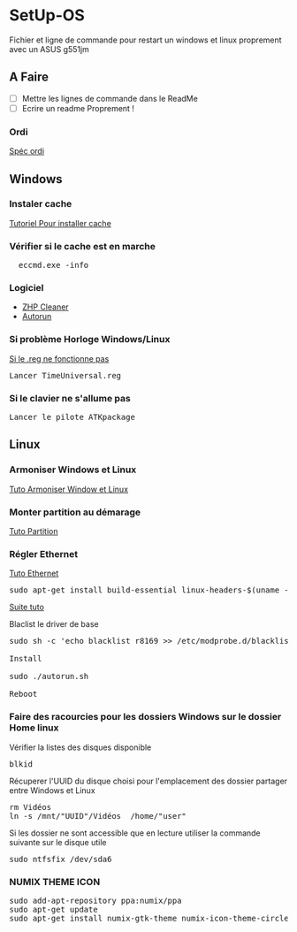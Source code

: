# SetUp-OS
 Fichier et ligne de commande pour restart un windows et linux proprement avec un ASUS g551jm

## A Faire
- [ ] Mettre les lignes de commande dans le ReadMe
- [ ] Ecrire un readme Proprement !

### Ordi
[Spéc ordi](https://forum.hardware.fr/hfr/OrdinateursPortables/portable/unique-asus-g551-sujet_76648_1.htm)

## Windows

### Instaler cache
[Tutoriel Pour installer cache](https://forum.hardware.fr/hfr/OrdinateursPortables/portable/unique-asus-g551-sujet_76648_17.htm#t1461033)

### Vérifier si le cache est en marche
<pre>
  eccmd.exe -info
</pre>

### Logiciel

- [ZHP Cleaner](https://www.nicolascoolman.com/fr/download/zhpcleaner/?wpdmdl=5411&refresh=5cf00abfc21561559235263)
- [Autorun](https://anga.tv/logiciels/AutoRuns/autoruns.exe)

### Si problème Horloge Windows/Linux

[Si le .reg ne fonctionne pas](https://lifehacker.com/fix-incorrect-clock-settings-in-windows-when-dual-booti-5742148)

<pre>Lancer TimeUniversal.reg</pre>

### Si le clavier ne s'allume pas
<pre>Lancer le pilote ATKpackage</pre>

## Linux

### Armoniser Windows et Linux
[Tuto Armoniser Window et Linux](https://www.howtogeek.com/howto/35807/how-to-harmonize-your-dual-boot-setup-for-windows-and-ubuntu/)

### Monter partition au démarage
[Tuto Partition](https://doc.ubuntu-fr.org/gnome-disk-utility#monter_une_partition_automatiquement_au_demarrage)

### Régler Ethernet
[Tuto Ethernet](https://unixblogger.com/how-to-get-your-realtek-rtl8111rtl8168-working-updated-guide/)
<pre>
sudo apt-get install build-essential linux-headers-$(uname -r)
</pre>
[Suite tuto](https://www.realtek.com/en/component/zoo/category/network-interface-controllers-10-100-1000m-gigabit-ethernet-pci-express-software)

Blaclist le driver de base
<pre>
sudo sh -c 'echo blacklist r8169 >> /etc/modprobe.d/blacklist.conf'

Install

sudo ./autorun.sh

Reboot
</pre>

### Faire des racourcies pour les dossiers Windows sur le dossier Home linux
Vérifier la listes des disques disponible
<pre>
blkid
</pre>
Récuperer l'UUID du disque choisi pour l'emplacement des dossier partager entre Windows et Linux
<pre>
rm Vidéos
ln -s /mnt/"UUID"/Vidéos  /home/"user"
</pre>

Si les dossier ne sont accessible que en lecture utiliser la commande suivante sur le disque utile
<pre>
sudo ntfsfix /dev/sda6
</pre>

### NUMIX THEME ICON

<pre>
sudo add-apt-repository ppa:numix/ppa
sudo apt-get update
sudo apt-get install numix-gtk-theme numix-icon-theme-circle numix-icon-theme-square
</pre>
